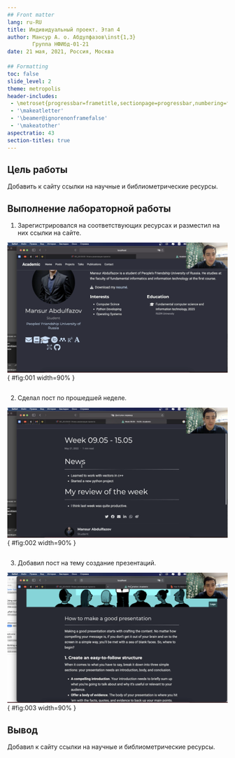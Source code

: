 ```yaml
---
## Front matter
lang: ru-RU
title: Индивидуальный проект. Этап 4
author: Мансур А. о. Абдулфазов\inst{1,3}
        Группа НФИбд-01-21
date: 21 мая, 2021, Россия, Москва

## Formatting
toc: false
slide_level: 2
theme: metropolis
header-includes: 
 - \metroset{progressbar=frametitle,sectionpage=progressbar,numbering=fraction}
 - '\makeatletter'
 - '\beamer@ignorenonframefalse'
 - '\makeatother'
aspectratio: 43
section-titles: true
---
```



## Цель работы

Добавить к сайту ссылки на научные и библиометрические ресурсы.

## Выполнение лабораторной работы

1. Зарегистрировался на соответствующих ресурсах и разместил на них ссылки на сайте.

![Результат выполнения первого задания](./images_prj04/1.png){ #fig:001 width=90% }

##

2. Сделал пост по прошедшей неделе.

![Результат выполнения второго задания](./images_prj04/2.png){ #fig:002 width=90% }

##

3. Добавил пост на тему создание презентаций.

![Результат выполнения третьего задания](./images_prj04/3.png){ #fig:003 width=90% }


## Вывод

Добавил к сайту ссылки на научные и библиометрические ресурсы.


